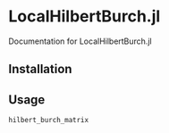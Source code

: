 # LocalHilbertBurch.jl

Documentation for LocalHilbertBurch.jl

## Installation

## Usage

```@docs
hilbert_burch_matrix
```
